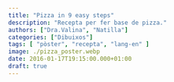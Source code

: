 ```yaml
---
title: "Pizza in 9 easy steps"
description: "Recepta per fer base de pizza."
authors: ["Dra.Valina", "Natilla"]
categories: ["Dibuixos"]
tags: [ "pòster", "recepta", "lang-en" ]
image: ./pizza_poster.webp
date: 2016-01-17T19:15:00.000+01:00
draft: true
---
```


